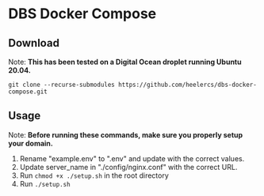 # DBS Docker Compose

## Download

Note: **This has been tested on a Digital Ocean droplet running Ubuntu 20.04.**

`git clone --recurse-submodules https://github.com/heelercs/dbs-docker-compose.git`

## Usage

Note: **Before running these commands, make sure you properly setup your domain.**

1. Rename "example.env" to ".env" and update with the correct values.
1. Update server_name in "./config/nginx.conf" with the correct URL.
1. Run `chmod +x ./setup.sh` in the root directory
1. Run `./setup.sh`
